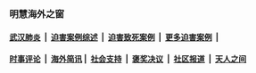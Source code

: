 
### 明慧海外之窗

####  [武汉肺炎](indexes/365.md?t=03150900) &nbsp;|&nbsp;  [迫害案例综述](indexes/328.md?t=03150900) &nbsp;|&nbsp; [迫害致死案例](indexes/277.md?t=03150900)  &nbsp;|&nbsp; [更多迫害案例](indexes/81.md?t=03150900)  &nbsp;|&nbsp; 
####  [时事评论](indexes/19.md?t=03150900) &nbsp;|&nbsp; [海外简讯](indexes/245.md?t=03150900)&nbsp;|&nbsp;  [社会支持](indexes/140.md?t=03150900) &nbsp;|&nbsp; [褒奖决议](indexes/282.md?t=03150900) &nbsp;|&nbsp; [社区报道](indexes/91.md?t=03150900)  &nbsp;|&nbsp; [天人之间](indexes/78.md?t=03150900) 

